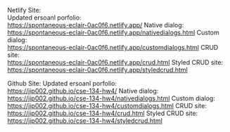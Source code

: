 Netlify Site:\
Updated ersoanl porfolio: \
https://spontaneous-eclair-0ac0f6.netlify.app/
Native dialog:\
https://spontaneous-eclair-0ac0f6.netlify.app/nativedialogs.html
Custom dialog:\
https://spontaneous-eclair-0ac0f6.netlify.app/customdialogs.html
CRUD site:\
https://spontaneous-eclair-0ac0f6.netlify.app/crud.html
Styled CRUD site:\
https://spontaneous-eclair-0ac0f6.netlify.app/styledcrud.html


Github Site:
Updated ersoanl porfolio: \
https://jip002.github.io/cse-134-hw4/
Native dialog:\
https://jip002.github.io/cse-134-hw4/nativedialogs.html
Custom dialog:\
https://jip002.github.io/cse-134-hw4/customdialogs.html
CRUD site:\
https://jip002.github.io/cse-134-hw4/crud.html
Styled CRUD site:\
https://jip002.github.io/cse-134-hw4/styledcrud.html
